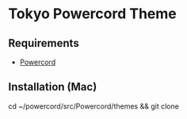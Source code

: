 # Tokyo Powercord Theme

## Requirements

- [Powercord](https://powercord.dev)

## Installation (Mac)

cd ~/powercord/src/Powercord/themes && git clone <link>
